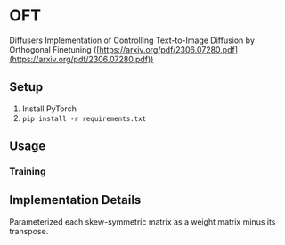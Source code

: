 # OFT

Diffusers Implementation of Controlling Text-to-Image Diffusion by Orthogonal Finetuning ([https://arxiv.org/pdf/2306.07280.pdf](https://arxiv.org/pdf/2306.07280.pdf))

## Setup

1. Install PyTorch
2. `pip install -r requirements.txt`

## Usage

### Training

## Implementation Details

Parameterized each skew-symmetric matrix as a weight matrix minus its transpose.
